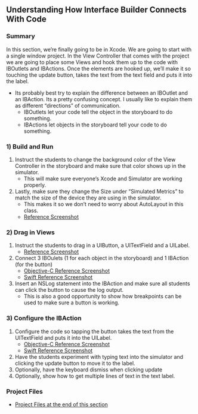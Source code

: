 ## Understanding How Interface Builder Connects With Code
### Summary
In this section, we’re finally going to be in Xcode. We are going to start with a single window project. In the View Controller that comes with the project we are going to place some Views and hook them up to the code with IBOutlets and IBActions. Once the elements are hooked up, we’ll make it so touching the update button, takes the text from the text field and puts it into the label.
* Its probably best try to explain the difference between an IBOutlet and an IBAction. Its a pretty confusing concept. I usually like to explain them as different “directions” of communication.
	* IBOutlets let your code tell the object in the storyboard to do something.
	* IBActions let objects in the storyboard tell your code to do something.

### 1) Build and Run
1. Instruct the students to change the background color of the View Controller in the storyboard and make sure that color shows up in the simulator.
	* This will make sure everyone’s Xcode and Simulator are working properly.
1. Lastly, make sure they change the Size under “Simulated Metrics” to match the size of the device they are using in the simulator.
	* This makes it so we don’t need to worry about AutoLayout in this class.
	* [Reference Screenshot](/ImagesForGuide/interfaceBuilder01.png)


### 2) Drag in Views
1. Instruct the students to drag in a UIButton, a UITextField and a UILabel.
	* [Reference Screenshot](/ImagesForGuide/interfaceBuilder02.png)
1. Connect 3 IBOulets (1 for each object in the storyboard) and 1 IBAction (for the button)
	* [Objective-C Reference Screenshot](/ImagesForGuide/interfaceBuilder03_objc.png)
	* [Swift Reference Screenshot](/ImagesForGuide/interfaceBuilder03_swift.png)
1. Insert an NSLog statement into the IBAction and make sure all students can click the button to cause the log output.
	* This is also a good opportunity to show how breakpoints can be used to make sure a button is working.

### 3) Configure the IBAction
1. Configure the code so tapping the button takes the text from the UITextField and puts it into the UILabel.
	* [Objective-C Reference Screenshot](/ImagesForGuide/interfaceBuilder4_objc.png)
	* [Swift Reference Screenshot](/ImagesForGuide/interfaceBuilder4_swift.png)
1. Have the students experiment with typing text into the simulator and clicking the update button to move it to the label.
1. Optionally, have the keyboard dismiss when clicking update
1. Optionally, show how to get multiple lines of text in the text label.

### Project Files
* [Project Files at the end of this section](/mobilebridge/iosbridge-rottentomatoes/releases/tag/v0.2-InterfaceBuilderDone)